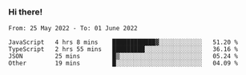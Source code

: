 ### Hi there!

<!--START_SECTION:waka-->

```text
From: 25 May 2022 - To: 01 June 2022

JavaScript   4 hrs 8 mins    ████████████▓░░░░░░░░░░░░   51.20 %
TypeScript   2 hrs 55 mins   █████████░░░░░░░░░░░░░░░░   36.16 %
JSON         25 mins         █▒░░░░░░░░░░░░░░░░░░░░░░░   05.24 %
Other        19 mins         █░░░░░░░░░░░░░░░░░░░░░░░░   04.09 %
```

<!--END_SECTION:waka-->
